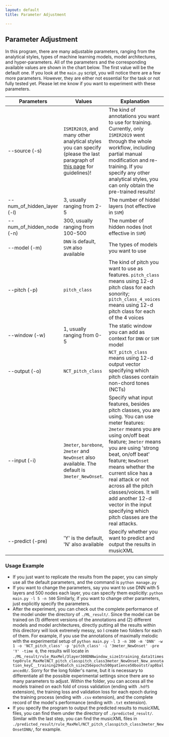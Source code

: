```yaml
---
layout: default
title: Parameter Adjustment

---
```


## Parameter Adjustment

In this program, there are many adjustable parameters, ranging from the analytical styles, types of machine learning models, model architectures, and hyper-parameters. All of the parameters and the corresponding available values are shown in the chart below. The first value will be the default one. If you look at the `main.py` script, you will notice there are a few more parameters. However, they are either not essential for the task or not fully tested yet. Please let me know if you want to experiment with these parameters. 

Parameters   |Values   | Explanation
---|---|---
--source (-s)   |`ISMIR2019`, and many other analytical styles you can specify (please the last paragraph of [this page](https://juyaolongpaul.github.io/harmonic_analysis/Github_Page/installation_guide.html) for guidelines)!   |The kind of annotations you want to use for training. Currently, only `ISMIR2019` went through the whole workflow, including partial manual modification and re-training. If you specify any other analytical styles, you can only obtain the pre-trained results!
--num_of_hidden_layer (-l)   |3, usually ranging from 2-5   |The number of hiddel layers (not effective in `SVM`)
--num_of_hidden_node (-n)   |300, usually ranging from 100-500  |The number of hidden nodes (not effective in `SVM`)
--model (-m)   |`DNN` is default, `SVM`   also available |The types of models you want to use
--pitch (-p)   |`pitch_class`  |The kind of pitch you want to use as features. `pitch_class` means using 12-d pitch class for each sonority; `pitch_class_4_voices` means using 12-d pitch class for each of the 4 voices
--window (-w)  |1, usually ranging from 0-5|The static window you can add as context for `DNN` or `SVM` model   
--output (-o)   |`NCT_pitch_class`| `NCT_pitch_class` means using 12-d output vector specifying which pitch classes contain non-chord tones (NCTs)
--input (-i)   |`3meter`, `barebone`, `2meter` and `NewOnset` also available. The default is `3meter_NewOnset`.  | Specify what input features, besides pitch classes, you are using. You can use meter features: `2meter` means you are using on/off beat feature; `3meter` means you are using 'strong beat, on/off beat' feature; `NewOnset` means whether the current slice has a real attack or not across all the pitch classes/voices. It will add another 12-d vector in the input specifying which pitch classes are the real attacks. 
--predict (-pre)   |'Y' is the default, 'N' also available|Specify whether you want to predict and output the results in musicXML

### Usage Example
* If you just want to replicate the results from the paper, you can simply use all the default parameters, and the command is `python manage.py`
* If you want to change the parameters, say you want to use DNN with 5 layers and 500 nodes each layer, you can specify them explicitly: `python main.py -l 5 -n 500` Similarly, if you want to change other parameters, just explicitly specify the parameters. 
* After the experiment, you can check out the complete performance of the model under the directory of `./ML_result/`. Since the model can be trained on (1) different versions of the annotations and (2) different models and model architectures, directly putting all the results within this directory will look extremely messy, so I create two folders for each of them. For example, if you use the annotations of maximally melodic with the experimental setup of `python main.py -l 3 -n 300 -m 'DNN' -w 1 -o 'NCT_pitch_class' -p 'pitch_class' -i '3meter_NewOnset' -pre 'Y' -time 0`, the results will locate in `./ML_result/rule_MaxMel/3layer300DNNwindow_size1training_data1timestep0rule_MaxMelNCT_pitch_classpitch_class3meter_NewOnset_New_annotation_keyC__training294batch_size256epochs500patience50bootstrap0balanced0/`. Sorry for the long folder's name, but it is necessary to differentiate all the possible experimental settings since there are so many parameters to adjust. Within the folder, you can access all the models trained on each fold of cross validation (ending with `.hdf5` extension), the training loss and validation loss for each epoch during the training process (ending with `.csv` extension), and the complete record of the model's performance (ending with `.txt` extension).
* If you specify the program to output the predicted results to musicXML files, you can find them under the directory of `./predicted_result/`. Similar with the last step, you can find the musicXML files in `./predicted_result/rule_MaxMel/NCT_pitch_classpitch_class3meter_NewOnsetDNN/`, for example. 